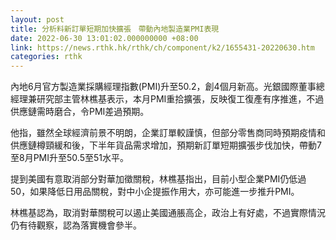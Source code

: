 ```yaml
---
layout: post
title: 分析料新訂單短期加快擴張　帶動內地製造業PMI表現
date: 2022-06-30 13:01:02.000000000 +08:00
link: https://news.rthk.hk/rthk/ch/component/k2/1655431-20220630.htm
categories: rthk
---
```


內地6月官方製造業採購經理指數(PMI)升至50.2，創4個月新高。光銀國際董事總經理兼研究部主管林樵基表示，本月PMI重拾擴張，反映復工復產有序推進，不過供應鏈需時磨合，令PMI差過預期。

他指，雖然全球經濟前景不明朗，企業訂單較謹慎，但部分零售商同時預期疫情和供應鏈樽頸緩和後，下半年貨品需求增加，預期新訂單短期擴張步伐加快，帶動7至8月PMI升至50.5至51水平。

提到美國有意取消部分對華加徵關稅，林樵基指出，目前小型企業PMI仍低過50，如果降低日用品關稅，對中小企提振作用大，亦可能進一步推升PMI。

林樵基認為，取消對華關稅可以遏止美國通脹高企，政治上有好處，不過實際情況仍有待觀察，認為落實機會參半。
